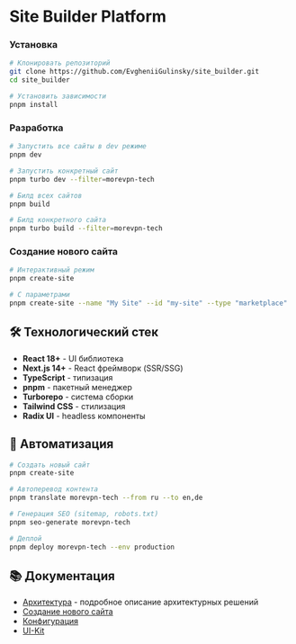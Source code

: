 # Site Builder Platform

### Установка

```bash
# Клонировать репозиторий
git clone https://github.com/EvgheniiGulinsky/site_builder.git
cd site_builder

# Установить зависимости
pnpm install
```

### Разработка

```bash
# Запустить все сайты в dev режиме
pnpm dev

# Запустить конкретный сайт
pnpm turbo dev --filter=morevpn-tech

# Билд всех сайтов
pnpm build

# Билд конкретного сайта
pnpm turbo build --filter=morevpn-tech
```

### Создание нового сайта

```bash
# Интерактивный режим
pnpm create-site

# С параметрами
pnpm create-site --name "My Site" --id "my-site" --type "marketplace"
```

## 🛠️ Технологический стек

- **React 18+** - UI библиотека
- **Next.js 14+** - React фреймворк (SSR/SSG)
- **TypeScript** - типизация
- **pnpm** - пакетный менеджер
- **Turborepo** - система сборки
- **Tailwind CSS** - стилизация
- **Radix UI** - headless компоненты

## 📝 Автоматизация

```bash
# Создать новый сайт
pnpm create-site

# Автоперевод контента
pnpm translate morevpn-tech --from ru --to en,de

# Генерация SEO (sitemap, robots.txt)
pnpm seo-generate morevpn-tech

# Деплой
pnpm deploy morevpn-tech --env production
```

## 📚 Документация

- [Архитектура](./ARCHITECTURE.md) - подробное описание архитектурных решений
- [Создание нового сайта](./docs/creating-site.md)
- [Конфигурация](./docs/configuration.md)
- [UI-Kit](./docs/ui-kit.md)

